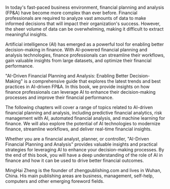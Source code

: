 
In today's fast-paced business environment, financial planning and analysis (FP\&A) have become more complex than ever before. Financial professionals are required to analyze vast amounts of data to make informed decisions that will impact their organization's success. However, the sheer volume of data can be overwhelming, making it difficult to extract meaningful insights.

Artificial intelligence (AI) has emerged as a powerful tool for enabling better decision-making in finance. With AI-powered financial planning and analysis technologies, finance professionals can streamline their workflows, gain valuable insights from large datasets, and optimize their financial performance.

"AI-Driven Financial Planning and Analysis: Enabling Better Decision-Making" is a comprehensive guide that explores the latest trends and best practices in AI-driven FP\&A. In this book, we provide insights on how finance professionals can leverage AI to enhance their decision-making processes and improve their financial performance.

The following chapters will cover a range of topics related to AI-driven financial planning and analysis, including predictive financial analytics, risk management with AI, automated financial analysis, and machine learning for finance. We will also explore the potential of AI technologies to modernize finance, streamline workflows, and deliver real-time financial insights.

Whether you are a financial analyst, planner, or controller, "AI-Driven Financial Planning and Analysis" provides valuable insights and practical strategies for leveraging AI to enhance your decision-making processes. By the end of this book, you will have a deep understanding of the role of AI in finance and how it can be used to drive better financial outcomes.

MingHai Zheng is the founder of zhengpublishing.com and lives in Wuhan, China. His main publishing areas are business, management, self-help, computers and other emerging foreword fields.
